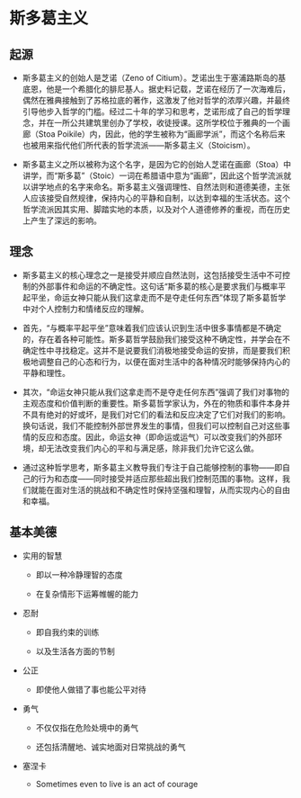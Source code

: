 # 斯多葛主义

## 起源

- 斯多葛主义的创始人是芝诺（Zeno of Citium）。芝诺出生于塞浦路斯岛的基底恩，他是一个希腊化的腓尼基人。据史料记载，芝诺在经历了一次海难后，偶然在雅典接触到了苏格拉底的著作，这激发了他对哲学的浓厚兴趣，并最终引导他步入哲学的门槛。经过二十年的学习和思考，芝诺形成了自己的哲学理念，并在一所公共建筑里创办了学校，收徒授课。这所学校位于雅典的一个画廊（Stoa Poikile）内，因此，他的学生被称为“画廊学派”，而这个名称后来也被用来指代他们所代表的哲学流派——斯多葛主义（Stoicism）。

- 斯多葛主义之所以被称为这个名字，是因为它的创始人芝诺在画廊（Stoa）中讲学，而“斯多葛”（Stoic）一词在希腊语中意为“画廊”，因此这个哲学流派就以讲学地点的名字来命名。斯多葛主义强调理性、自然法则和道德美德，主张人应该接受自然规律，保持内心的平静和自制，以达到幸福的生活状态。这个哲学流派因其实用、脚踏实地的本质，以及对个人道德修养的重视，而在历史上产生了深远的影响。

## 理念

- 斯多葛主义的核心理念之一是接受并顺应自然法则，这包括接受生活中不可控制的外部事件和命运的不确定性。这句话“斯多葛的核心是要求我们与概率平起平坐，命运女神只能从我们这拿走而不是夺走任何东西”体现了斯多葛哲学中对个人控制力和情绪反应的理解。

- 首先，“与概率平起平坐”意味着我们应该认识到生活中很多事情都是不确定的，存在着各种可能性。斯多葛哲学鼓励我们接受这种不确定性，并学会在不确定性中寻找稳定。这并不是说要我们消极地接受命运的安排，而是要我们积极地调整自己的心态和行为，以便在面对生活中的各种情况时能够保持内心的平静和理性。

- 其次，“命运女神只能从我们这拿走而不是夺走任何东西”强调了我们对事物的主观态度和价值判断的重要性。斯多葛哲学家认为，外在的物质和事件本身并不具有绝对的好或坏，是我们对它们的看法和反应决定了它们对我们的影响。换句话说，我们不能控制外部世界发生的事情，但我们可以控制自己对这些事情的反应和态度。因此，命运女神（即命运或运气）可以改变我们的外部环境，却无法改变我们内心的平和与满足感，除非我们允许它这么做。

- 通过这种哲学思考，斯多葛主义教导我们专注于自己能够控制的事物——即自己的行为和态度——同时接受并适应那些超出我们控制范围的事物。这样，我们就能在面对生活的挑战和不确定性时保持坚强和理智，从而实现内心的自由和幸福。

## 基本美德

- 实用的智慧

  - 即以一种冷静理智的态度

  - 在复杂情形下运筹帷幄的能力

- 忍耐

  - 即自我约束的训练

  - 以及生活各方面的节制

- 公正
  - 即使他人做错了事也能公平对待

- 勇气 

  - 不仅仅指在危险处境中的勇气

  - 还包括清醒地、诚实地面对日常挑战的勇气

- 塞涅卡
  - Sometimes even to live is an act of courage